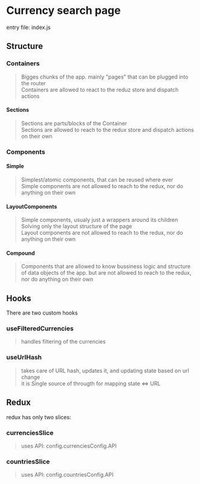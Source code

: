 # Currency search page

entry file: index.js<br>

## Structure

### Containers

> Bigges chunks of the app. mainly "pages" that can be plugged into the router<br>
> Containers are allowed to react to the reduz store and dispatch actions<br>

#### Sections
> Sections are parts/blocks of the Container<br>
> Sections are allowed to reach to the redux store and dispatch actions on their own

### Components

#### Simple
> Simplest/atomic components, that can be reused where ever<br>
> Simple components are not allowed to reach to the redux, nor do anything on their own

#### LayoutComponents
> Simple components, usualy just a wrappers around its children<br>
> Solving only the layout structure of the page<br>
> Layout components are not allowed to reach to the redux, nor do anything on their own

#### Compound
> Components that are allowed to know bussiness logic and structure of data objects of the app. but are not allowed to reach to the redux, nor do anything on their own


## Hooks

There are two custom hooks

### useFilteredCurrencies
> handles filtering of the currencies

### useUrlHash
> takes care of URL hash, updates it, and updating state based on url change<br>
> it is Single source of througth for mapping state <=> URL

## Redux
redux has only two slices:
### currenciesSlice
> uses API: config.currenciesConfig.API

### countriesSlice
> uses API: config.countriesConfig.API

